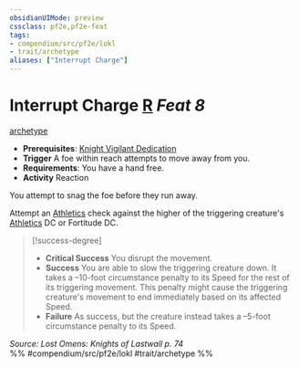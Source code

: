```yaml
---
obsidianUIMode: preview
cssclass: pf2e,pf2e-feat
tags:
- compendium/src/pf2e/lokl
- trait/archetype
aliases: ["Interrupt Charge"]
---
```

# Interrupt Charge  [R](/rules/core-rulebook/chapter-9-playing-the-game.md#Actions "Reaction") *Feat 8*  
[archetype](/rules/traits/archetype.md)  

- **Prerequisites**: [Knight Vigilant Dedication](/compendium/feats/knight-vigilant-dedication-locg.md)
- **Trigger** A foe within reach attempts to move away from you.
- **Requirements**: You have a hand free.
- **Activity** Reaction

You attempt to snag the foe before they run away.

Attempt an [Athletics](/compendium/skills.md#Athletics) check against the higher of the triggering creature's [Athletics](/compendium/skills.md#Athletics) DC or Fortitude DC.

> [!success-degree] 
> - **Critical Success** You disrupt the movement.
> - **Success** You are able to slow the triggering creature down. It takes a –10-foot circumstance penalty to its Speed for the rest of its triggering movement. This penalty might cause the triggering creature's movement to end immediately based on its affected Speed.
> - **Failure** As success, but the creature instead takes a –5-foot circumstance penalty to its Speed.

*Source: Lost Omens: Knights of Lastwall p. 74*  
%% #compendium/src/pf2e/lokl #trait/archetype %%